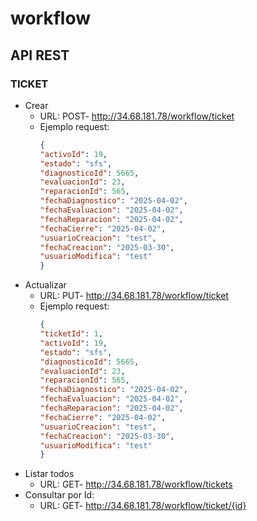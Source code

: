 # workflow

## API REST

### TICKET
- Crear
  - URL: POST- http://34.68.181.78/workflow/ticket
  - Ejemplo request:
    ```json
    { 
    "activoId": 19,
    "estado": "sfs",
    "diagnosticoId": 5665,
    "evaluacionId": 23,
    "reparacionId": 565,
    "fechaDiagnostico": "2025-04-02",
    "fechaEvaluacion": "2025-04-02",
    "fechaReparacion": "2025-04-02",
    "fechaCierre": "2025-04-02",
    "usuarioCreacion": "test",
    "fechaCreacion": "2025-03-30",
    "usuarioModifica": "test"
    }
- Actualizar
  - URL: PUT- http://34.68.181.78/workflow/ticket
  - Ejemplo request:
    ```json
    { 
    "ticketId": 1,
    "activoId": 19,
    "estado": "sfs",
    "diagnosticoId": 5665,
    "evaluacionId": 23,
    "reparacionId": 565,
    "fechaDiagnostico": "2025-04-02",
    "fechaEvaluacion": "2025-04-02",
    "fechaReparacion": "2025-04-02",
    "fechaCierre": "2025-04-02",
    "usuarioCreacion": "test",
    "fechaCreacion": "2025-03-30",
    "usuarioModifica": "test"
    }
- Listar todos
  - URL: GET- http://34.68.181.78/workflow/tickets
- Consultar por Id:
  - URL: GET- http://34.68.181.78/workflow/ticket/{id}
